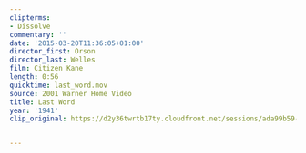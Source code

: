 ```yaml
---
clipterms:
- Dissolve
commentary: ''
date: '2015-03-20T11:36:05+01:00'
director_first: Orson
director_last: Welles
film: Citizen Kane
length: 0:56
quicktime: last_word.mov
source: 2001 Warner Home Video
title: Last Word
year: '1941'
clip_original: https://d2y36twrtb17ty.cloudfront.net/sessions/ada99b59-ccef-4e16-8201-ae31015cff04/91bc3075-1a5c-459d-ba13-ae31015cff0c-1478e334-05c2-43f3-bd61-ae31015d2f57.mp4


---
```

